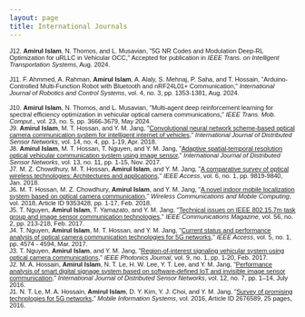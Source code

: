 ```yaml
---
layout: page
title: International Journals 
---
```

<span style="font-family:sans-serif; font-size:.8em;"> J12. **Amirul Islam**, N. Thomos, and L. Musavian, "5G NR Codes and Modulation Deep-RL Optimization for uRLLC in Vehicular OCC," Accepted for publication in _IEEE Trans. on Intelligent Transportation Systems_, Aug. 2024.  </span> 

<span style="font-family:sans-serif; font-size:.8em;"> J11. F. Ahmmed, A. Rahman, **Amirul Islam**, A. Alaly, S. Mehnaj, P. Saha, and T. Hossain, "Arduino-Controlled Multi-Function Robot with Bluetooth and nRF24L01+ Communication," _International Journal of Robotics and Control Systems_, vol. 4, no. 3, pp. 1353-1381, Aug. 2024.  </span> 

<span style="font-family:sans-serif; font-size:.8em;"> J10. **Amirul Islam**, N. Thomos, and L. Musavian, "Multi-agent deep reinforcement learning for spectral efficiency optimization in vehicular optical camera communications," _IEEE Trans. Mob. Comput._, vol. 23, no. 5, pp. 3666-3679, May 2024.  </span>   
<span style="font-family:sans-serif; font-size:.8em;"> J9. **Amirul Islam**, M. T. Hossan, and Y. M. Jang, "[Convolutional neural network scheme-based optical camera communication system for intelligent internet of vehicles](https://journals.sagepub.com/doi/10.1177/1550147718770153)," _International Journal of Distributed Sensor Networks_, vol. 14, no. 4, pp. 1-19, Apr. 2018.  </span>  
<span style="font-family:sans-serif; font-size:.8em;"> J8. **Amirul Islam**, M. T. Hossan, T. Nguyen, and Y. M. Jang, "[Adaptive spatial-temporal resolution optical vehicular communication system using image sensor](https://journals.sagepub.com/doi/full/10.1177/1550147717743698)," _International Journal of Distributed Sensor Networks_, vol. 13, no. 11, pp. 1-15, Nov. 2017. </span>   
<span style="font-family:sans-serif; font-size:.8em;"> J7. M. Z. Chowdhury, M. T. Hossan, **Amirul Islam**, and Y. M. Jang, "[A comparative survey of pptical wireless technologies: Architectures and applications](https://ieeexplore.ieee.org/stamp/stamp.jsp?arnumber=8259465)," _IEEE Access_, vol. 6, no. 1, pp. 9819-9840, Jan. 2018.  </span>   
<span style="font-family:sans-serif; font-size:.8em;"> J6. M. T. Hossan, M. Z. Chowdhury, **Amirul Islam**, and Y. M. Jang, "[A novel indoor mobile localization system based on optical camera communication](https://www.hindawi.com/journals/wcmc/2018/9353428/)," _Wireless Communications and Mobile Computing_, vol. 2018, Article ID 9353428, pp. 1-17, Feb. 2018.  </span>   
<span style="font-family:sans-serif; font-size:.8em;"> J5. T. Nguyen, **Amirul Islam**, T. Yamazato, and Y. M. Jang, "[Technical issues on IEEE 802.15.7m task group and image sensor communication technologies](https://ieeexplore.ieee.org/document/8291141)," _IEEE Communications Magazine_, vol. 56, no. 2, pp. 213-218, Feb. 2017.  </span>   
<span style="font-family:sans-serif; font-size:.8em;"> J4. T. Nguyen, **Amirul Islam**, M. T. Hossan, and Y. M. Jang, "[Current status and performance analysis of optical camera communication technologies for 5G networks](https://ieeexplore.ieee.org/document/7890427)," _IEEE Access_, vol. 5, no. 1, pp. 4574 - 4594, Mar. 2017. </span>    
<span style="font-family:sans-serif; font-size:.8em;"> J3. T. Nguyen, **Amirul Islam**, and Y. M. Jang, "[Region-of-interest signaling vehicular system using optical camera communications](https://ieeexplore.ieee.org/document/7801077)," _IEEE Photonics Journal_, vol. 9, no. 1, pp. 1-20, Feb. 2017.  </span>   
<span style="font-family:sans-serif; font-size:.8em;"> J2. M. A. Hossain, **Amirul Islam**, N. T. Le, H. W. Lee, Y. T. Lee, and Y. M. Jang, "[Performance analysis of smart digital signage system based on software-defined IoT and invisible image sensor communication](https://journals.sagepub.com/doi/10.1177/1550147716657926)," _International Journal of Distributed Sensor Networks_,  vol. 12, no. 7, pp. 1–14, July 2016.  </span>   
<span style="font-family:sans-serif; font-size:.8em;"> J1. N. T. Le, M. A. Hossain, **Amirul Islam**, D. Y. Kim, Y. J. Choi, and Y. M. Jang, "[Survey of promising technologies for 5G networks](https://www.hindawi.com/journals/misy/2016/2676589/)," _Mobile Information Systems_, vol. 2016, Article ID 2676589, 25 pages, 2016.  </span>   
